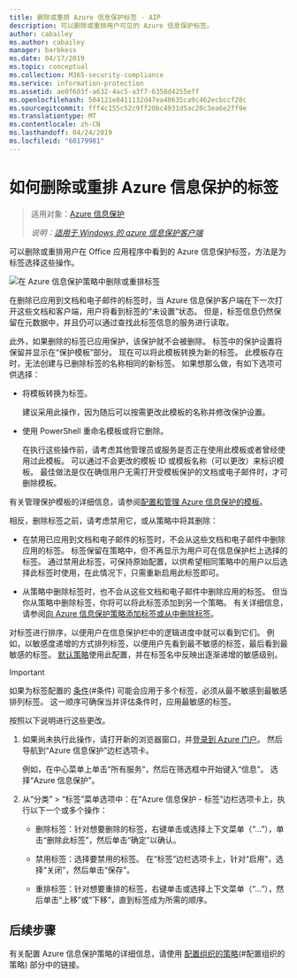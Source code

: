 ```yaml
---
title: 删除或重排 Azure 信息保护标签 - AIP
description: 可以删除或重排用户可见的 Azure 信息保护标签。
author: cabailey
ms.author: cabailey
manager: barbkess
ms.date: 04/17/2019
ms.topic: conceptual
ms.collection: M365-security-compliance
ms.service: information-protection
ms.assetid: ae0f603f-a632-4ac5-a3f7-6358d4255eff
ms.openlocfilehash: 504121e8411132d47ea48635ca9c462ecbccf28c
ms.sourcegitcommit: fff4c155c52c9ff20bc4931d5ac20c3ea6e2ff9e
ms.translationtype: MT
ms.contentlocale: zh-CN
ms.lasthandoff: 04/24/2019
ms.locfileid: "60179981"
---
```

# <a name="how-to-delete-or-reorder-a-label-for-azure-information-protection"></a>如何删除或重排 Azure 信息保护的标签

>适用对象：[Azure 信息保护](https://azure.microsoft.com/pricing/details/information-protection)
>
> *说明：[适用于 Windows 的 azure 信息保护客户端](faqs.md#whats-the-difference-between-the-azure-information-protection-client-and-the-azure-information-protection-unified-labeling-client)*

可以删除或重排用户在 Office 应用程序中看到的 Azure 信息保护标签，方法是为标签选择这些操作。

![在 Azure 信息保护策略中删除或重排标签](./media/info-protect-contextmenu.png)

在删除已应用到文档和电子邮件的标签时，当 Azure 信息保护客户端在下一次打开这些文档和客户端，用户将看到标签的“未设置”状态。 但是，标签信息仍然保留在元数据中，并且仍可以通过查找此标签信息的服务进行读取。

此外，如果删除的标签已应用保护，该保护就不会被删除。 标签中的保护设置将保留并显示在“保护模板”部分。 现在可以将此模板转换为新的标签。 此模板存在时，无法创建与已删除标签的名称相同的新标签。 如果想那么做，有如下选项可供选择：

- 将模板转换为标签。 
    
    建议采用此操作，因为随后可以按需更改此模板的名称并修改保护设置。

- 使用 PowerShell 重命名模板或将它删除。
    
    在执行这些操作前，请考虑其他管理员或服务是否正在使用此模板或者曾经使用过此模板。 可以通过不会更改的模板 ID 或模板名称（可以更改）来标识模板。 最佳做法是仅在确信用户无需打开受模板保护的文档或电子邮件时，才可删除模板。

有关管理保护模板的详细信息，请参阅[配置和管理 Azure 信息保护的模板](configure-policy-templates.md)。

相反，删除标签之前，请考虑禁用它，或从策略中将其删除：
    
- 在禁用已应用到文档和电子邮件的标签时，不会从这些文档和电子邮件中删除应用的标签。 标签保留在策略中，但不再显示为用户可在信息保护栏上选择的标签。 通过禁用此标签，可保持原始配置，以供希望相同策略中的用户以后选择此标签时使用，在此情况下，只需重新启用此标签即可。

- 从策略中删除标签时，也不会从这些文档和电子邮件中删除应用的标签。 但当你从策略中删除标签，你将可以将此标签添加到另一个策略。 有关详细信息，请参阅[向 Azure 信息保护策略添加标签或从中删除标签](configure-policy-add-remove-label.md)。

对标签进行排序，以便用户在信息保护栏中的逻辑进度中就可以看到它们。 例如，以敏感度递增的方式排列标签，以便用户先看到最不敏感的标签，最后看到最敏感的标签。 [默认策略](configure-policy-default.md)使用此配置，并在标签名中反映出逐渐递增的敏感级别。

> [!IMPORTANT]
>如果为标签配置的 [条件](configure-policy-classification.md)(#条件) 可能会应用于多个标签，必须从最不敏感到最敏感排列标签。 这一顺序可确保当并评估条件时，应用最敏感的标签。


按照以下说明进行这些更改。

1. 如果尚未执行此操作，请打开新的浏览器窗口，并[登录到 Azure 门户](configure-policy.md#signing-in-to-the-azure-portal)。 然后导航到“Azure 信息保护”边栏选项卡。 
    
    例如，在中心菜单上单击“所有服务”，然后在筛选框中开始键入“信息”。 选择“Azure 信息保护”。

2. 从“分类” > “标签”菜单选项中：在“Azure 信息保护 - 标签”边栏选项卡上，执行以下一个或多个操作： 

    - 删除标签：针对想要删除的标签，右键单击或选择上下文菜单（“...”），单击“删除此标签”，然后单击“确定”以确认。 

    - 禁用标签：选择要禁用的标签。 在“标签”边栏选项卡上，针对“启用”，选择“关闭”，然后单击“保存”。

    - 重排标签：针对想要重排的标签，右键单击或选择上下文菜单（“...”），然后单击“上移”或“下移”，直到标签成为所需的顺序。  

## <a name="next-steps"></a>后续步骤

有关配置 Azure 信息保护策略的详细信息，请使用 [配置组织的策略](configure-policy.md#configuring-your-organizations-policy)(#配置组织的策略) 部分中的链接。  


